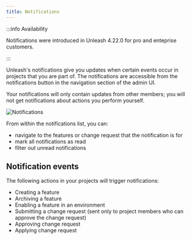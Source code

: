 ```yaml
---
title: Notifications
---
```


:::info Availability

Notifications were introduced in Unleash 4.22.0 for pro and enteprise customers.

:::

Unleash's notifications give you updates when certain events occur in projects that you are part of. The notifications are accessible from the notifications button in the navigation section of the admin UI.

Your notifications will only contain updates from other members; you will not get notifications about actions you perform yourself.

![Notifications](/img/notifications.png)

From within the notifications list, you can:
* navigate to the features or change request that the notification is for
* mark all notifications as read
* filter out unread notifications

## Notification events

The following actions in your projects will trigger notifications:
* Creating a feature
* Archiving a feature
* Enabling a feature in an environment
* Submitting a change request (sent only to project members who can approve the change request)
* Approving change request
* Applying change request

